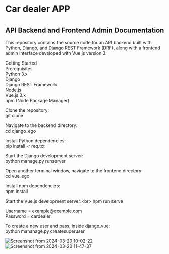 <h1>Car dealer APP<h1></h1>
<h2>API Backend and Frontend Admin Documentation</h2>

This repository contains the source code for an API backend built with Python, Django, and Django REST Framework (DRF), along with a frontend admin interface developed with Vue.js version 3.
<br>

Getting Started<br>
Prerequisites<br>
Python 3.x<br>
Django<br>
Django REST Framework<br>
Node.js<br>
Vue.js 3.x<br>
npm (Node Package Manager)<br>

Clone the repository:<br>
git clone <repository-url><br>

Navigate to the backend directory:<br>
cd django_ego<br>

Install Python dependencies:<br>
pip install -r req.txt<br>

Start the Django development server:<br>
python manage.py runserver<br>

Open another terminal window, navigate to the frontend directory:<br>
cd vue_ego<br>

Install npm dependencies:<br>
npm install<br>

Start the Vue.js development server:\<br>
npm run serve<br>


Username = example@example.com<br>
Password = cardealer<br>


To create a new user and pass, inside django_vue:<br>
python mananage.py createsuperuser<br>

![Screenshot from 2024-03-20 10-02-22](https://github.com/zekalarcon/ego-car-dealer/assets/67808305/ed8e79b5-2cdc-497d-80a6-fb98e6eab116)
![Screenshot from 2024-03-20 11-47-37](https://github.com/zekalarcon/ego-car-dealer/assets/67808305/0347325f-15e7-436c-9643-5cc5d98f82f9)
